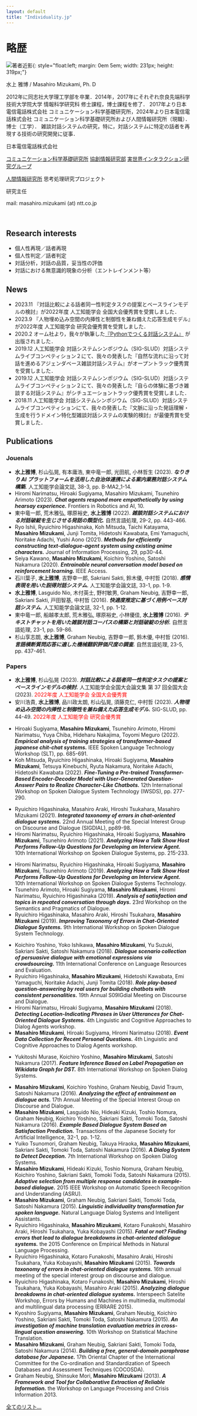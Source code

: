 ```yaml
---
layout: default
title: "Individuality.jp"
---
```

# 略歴
![著者近影](https://masahiro-mi.github.io/img/IMG_1406s.JPG){: style="float:left; margin: 0em 5em; width: 231px; height: 319px;"} 

水上 雅博 /  Masahiro Mizukami, Ph. D

2012年に同志社大学理工学部を卒業．2014年，2017年にそれぞれ奈良先端科学技術大学院大学 情報科学研究科 修士課程，博士課程を修了．
2017年より日本電信電話株式会社 コミュニケーション科学基礎研究所，2024年より日本電信電話株式会社 コミュニケーション科学基礎研究所および人間情報研究所（現職）．
博士（工学）．
雑談対話システムの研究，特に，対話システムに特定の話者を再現する技術の研究開発に従事．

日本電信電話株式会社

[コミュニケーション科学基礎研究所](http://www.kecl.ntt.co.jp/english/index.html) [協創情報研究部](http://www.kecl.ntt.co.jp/icl/icl/interaction_research.html) [実世界インタラクション研究グループ](https://www.rd.ntt/e/cs/team_project/icl/ir/)

[人間情報研究所](https://www.rd.ntt/hil/) 思考処理研究プロジェクト

研究主任

mail: masahiro.mizukami (at) ntt.co.jp


<br clear="left">



## Research interests
- 個人性再現／話者再現
- 個人性判定／話者判定
- 対話分析，対話の品質，妥当性の評価
- 対話における無意識的現象の分析（エントレインメント等）


## News
- 2023.11   『対話比較による話者同一性判定タスクの提案とベースラインモデルの検討』が2022年度 人工知能学会 全国大会優秀賞を受賞しました．
- 2023.9    『人物埋め込み空間の内挿性と制御性を兼ね備えた応答生成モデル』が2022年度 人工知能学会 研究会優秀賞を受賞しました．
- 2020.2	オーム社より，我々が執筆した[『Pythonでつくる対話システム』](https://www.ohmsha.co.jp/book/9784274224799/) が出版されました．
- 2019.12	人工知能学会 対話システムシンポジウム（SIG-SLUD）対話システムライブコンペティション２にて、我々の発表した『自然な流れに沿って対話を進めるアジェンダベース雑談対話システム』がオープントラック優秀賞を受賞しました．
- 2019.12	人工知能学会 対話システムシンポジウム（SIG-SLUD）対話システムライブコンペティション２にて、我々の発表した『自らの体験に基づき雑談する対話システム』がシチュエーショントラック優秀賞を受賞しました．
- 2018.11	人工知能学会 対話システムシンポジウム（SIG-SLUD）対話システムライブコンペティションにて、我々の発表した『文脈に沿った発話理解・生成を行うドメイン特化型雑談対話システムの実験的検討』が最優秀賞を受賞しました．

## Publications

### Jouenals
- **水上雅博**, 杉山弘晃, 有本庸浩, 東中竜一郎, 光田航, 小林哲生 (2023). ***なりきり AI プラットフォームを活用した自治体連携による案内業務対話システム構築.*** 人工知能学会論文誌, 38-3, pp. B-MA2_1-14.
- Hiromi Narimatsu, Hiroaki Sugiyama, Masahiro Mizukami, Tsunehiro Arimoto (2023). ***Chat agents respond more empathetically by using hearsay experience.*** Frontiers in Robotics and AI, 10.
- 東中竜一郎, 荒木雅弘, 塚原裕史, **水上雅博** (2022). ***雑談対話システムにおける対話破綻を生じさせる発話の類型化.*** 自然言語処理, 29-2, pp. 443-466.
- Ryo Ishii, Ryuichiro Higashinaka, Koh Mitsuda, Taichi Katayama, **Masahiro Mizukami**, Junji Tomita, Hidetoshi Kawabata, Emi Yamaguchi, Noritake Adachi, Yushi Aono (2021). ***Methods for efficiently constructing text-dialogue-agent system using existing anime characters.*** Journal of Information Processing, 29, pp30-44.
- Seiya Kawano, **Masahiro Mizukami**, Koichiro Yoshino, Satoshi Nakamura (2020). ***Entrainable neural conversation model based on reinforcement learning.*** IEEE Access.
- 石川葉子, **水上雅博**, 吉野幸一郎, Sakriani Sakti, 鈴木優, 中村哲 (2018). ***感情表現を用いた説得対話システム.*** 人工知能学会論文誌, 33-1, pp. 1-9.
- **水上雅博**, Lasguido Nio, 木付英士, 野村敏男, Graham Neubig, 吉野幸一郎, Sakriani Sakti, 戸田智基, 中村哲 (2016). ***快適度推定に基づく用例ベース対話システム.*** 人工知能学会論文誌, 32-1, pp. 1-12.
- 東中竜一郎, 船越孝太郎, 荒木雅弘, 塚原裕史, 小林優佳, **水上雅博** (2016). ***テキストチャットを用いた雑談対話コーパスの構築と対話破綻の分析.*** 自然言語処理, 23-1, pp. 59-86.
- 杉山享志朗, **水上雅博**, Graham Neubig, 吉野幸一郎, 鈴木優, 中村哲 (2016). ***言語横断質問応答に適した機械翻訳評価尺度の調査.*** 自然言語処理, 23-5, pp. 437-461.


### Papers
<!--2023-->
- **水上雅博**, 杉山弘晃 (2023). ***対話比較による話者同一性判定タスクの提案とベースラインモデルの検討.*** 人工知能学会全国大会論文集 第 37 回全国大会 (2023). <font color="red">2022年度 人工知能学会 全国大会優秀賞</font>
- 安川浩貴, **水上雅博**, 品川政太朗, 杉山弘晃, 須藤克仁, 中村哲 (2023). ***人物埋め込み空間の内挿性と制御性を兼ね備えた応答生成モデル.*** SIG-SLUD, pp. 44-49. <font color="red">2022年度 人工知能学会 研究会優秀賞</font>
<!--2022-->
- Hiroaki Sugiyama, **Masahiro Mizukami**, Tsunehiro Arimoto, Hiromi Narimatsu, Yuya Chiba, Hideharu Nakajima, Toyomi Meguro (2022). ***Empirical analysis of training strategies of transformer-based japanese chit-chat systems.*** IEEE Spoken Language Technology Workshop (SLT), pp. 685-691.
- Koh Mitsuda, Ryuichiro Higashinaka, Hiroaki Sugiyama, **Masahiro Mizukami**, Tetsuya Kinebuchi, Ryuta Nakamura, Noritake Adachi, Hidetoshi Kawabata (2022). ***Fine-Tuning a Pre-trained Transformer-Based Encoder-Decoder Model with User-Generated Question-Answer Pairs to Realize Character-Like Chatbots.*** 12th International Workshop on Spoken Dialogue System Technology (IWSDS), pp. 277-290.
<!--2021-->
- Ryuichiro Higashinaka, Masahiro Araki, Hiroshi Tsukahara, Masahiro Mizukami (2021). ***Integrated taxonomy of errors in chat-oriented dialogue systems.*** 22nd Annual Meeting of the Special Interest Group on Discourse and Dialogue (SIGDIAL), pp89-98.
- Hiromi Narimatsu, Ryuichiro Higashinaka, Hiroaki Sugiyama, **Masahiro Mizukami**, Tsunehiro Arimoto (2021). ***Analyzing How a Talk Show Host Performs Follow-Up Questions for Developing an Interview Agent.*** 10th International Workshop on Spoken Dialogue Systems, pp. 215-233.
<!--2020-->
<!--2019-->
- Hiromi Narimatsu, Ryuichiro Higashinaka, Hiroaki Sugiyama, **Masahiro Mizukami**, Tsunehiro Arimoto (2019). ***Analyzing How a Talk Show Host Performs Follow-Up Questions for Developing an Interview Agent.*** 10th International Workshop on Spoken Dialogue Systems Technology.
- Tsunehiro Arimoto, Hiroaki Sugiyama, **Masahiro Mizukami**, Hiromi Narimatsu, Ryuichiro Higashinaka (2019). ***Analysis of satisfaction and topics in repeated conversation through days.*** 23rd Workshop on the Semantics and Pragmatics of Dialogue.
- Ryuichiro Higashinaka, Masahiro Araki, Hiroshi Tsukahara, **Masahiro Mizukami** (2019). ***Improving Taxonomy of Errors in Chat-Oriented Dialogue Systems.*** 9th International Workshop on Spoken Dialogue System Technology.
<!--2018-->
- Koichiro Yoshino, Yoko Ishikawa, **Masahiro Mizukami**, Yu Suzuki, Sakriani Sakti, Satoshi Nakamura (2018). ***Dialogue scenario collection of persuasive dialogue with emotional expressions via crowdsourcing.*** 11th International Conference on Language Resources and Evaluation.
- Ryuichiro Higashinaka, **Masahiro Mizukami**, Hidetoshi Kawabata, Emi Yamaguchi, Noritake Adachi, Junji Tomita (2018). ***Role play-based question-answering by real users for building chatbots with consistent personalities.*** 19th Annual S09IGdial Meeting on Discourse and Dialogue.
- Hiromi Narimatsu, Hiroaki Sugiyama, **Masahiro Mizukami** (2018). ***Detecting Location-Indicating Phrases in User Utterances for Chat-Oriented Dialogue Systems.*** 4th Linguistic and Cognitive Approaches to Dialog Agents workshop.
- **Masahiro Mizukami**, Hiroaki Sugiyama, Hiromi Narimatsu (2018). ***Event Data Collection for Recent Personal Questions.*** 4th Linguistic and Cognitive Approaches to Dialog Agents workshop.
<!--2017-->
- Yukitoshi Murase, Koichiro Yoshino, **Masahiro Mizukami**, Satoshi Nakamura (2017). ***Feature Inference Based on Label Propagation on Wikidata Graph for DST.*** 8th International Workshop on Spoken Dialog Systems.
<!--2016-->
- **Masahiro Mizukami**, Koichiro Yoshino, Graham Neubig, David Traum, Satoshi Nakamura (2016). ***Analyzing the effect of entrainment on dialogue acts.*** 17th Annual Meeting of the Special Interest Group on Discourse and Dialogue.
- **Masahiro Mizukami**, Lasguido Nio, Hideaki Kizuki, Toshio Nomura, Graham Neubig, Koichiro Yoshino, Sakriani Sakti, Tomoki Toda, Satoshi Nakamura (2016). ***Example Based Dialogue System Based on Satisfaction Prediction.*** Transactions of the Japanese Society for Artificial Intelligence, 32-1, pp. 1-12.
- Yuiko Tsunomori, Graham Neubig, Takuya Hiraoka, **Masahiro Mizukami**, Sakriani Sakti, Tomoki Toda, Satoshi Nakamura (2016). ***A Dialog System to Detect Deception.*** 7th International Workshop on Spoken Dialog Systems.
- **Masahiro Mizukami**, Hideaki Kizuki, Toshio Nomura, Graham Neubig, Koichiro Yoshino, Sakriani Sakti, Tomoki Toda, Satoshi Nakamura (2015). ***Adaptive selection from multiple response candidates in example-based dialogue.*** 2015 IEEE Workshop on Automatic Speech Recognition and Understanding (ASRU).
- **Masahiro Mizukami**, Graham Neubig, Sakriani Sakti, Tomoki Toda, Satoshi Nakamura (2015). ***Linguistic individuality transformation for spoken language.*** Natural Language Dialog Systems and Intelligent Assistants.
- Ryuichiro Higashinaka, **Masahiro Mizukami**, Kotaro Funakoshi, Masahiro Araki, Hiroshi Tsukahara, Yuka Kobayashi (2015). ***Fatal or not? Finding errors that lead to dialogue breakdowns in chat-oriented dialogue systems.*** the 2015 Conference on Empirical Methods in Natural Language Processing.
- Ryuichiro Higashinaka, Kotaro Funakoshi, Masahiro Araki, Hiroshi Tsukahara, Yuka Kobayashi, **Masahiro Mizukami** (2015). ***Towards taxonomy of errors in chat-oriented dialogue systems.*** 16th annual meeting of the special interest group on discourse and dialogue.
- Ryuichiro Higashinaka, Kotaro Funakoshi, **Masahiro Mizukami**, Hiroshi Tsukahara, Yuka Kobayashi, Masahiro Araki (2015). ***Analyzing dialogue breakdowns in chat-oriented dialogue systems.*** Interspeech Satelite Workshop, Errors by Humans and Machines in multimedia, multimodal and multilingual data processing (ERRARE 2015).
- Kyoshiro Sugiyama, **Masahiro Mizukami**, Graham Neubig, Koichiro Yoshino, Sakriani Sakti, Tomoki Toda, Satoshi Nakamura (2015). ***An investigation of machine translation evaluation metrics in cross-lingual question answering.*** 10th Workshop on Statistical Machine Translation.
- **Masahiro Mizukami**, Graham Neubig, Sakriani Sakti, Tomoki Toda, Satoshi Nakamura (2014). ***Building a free, general-domain paraphrase database for Japanese.*** 17th Oriental Chapter of the International Committee for the Co-ordination and Standardization of Speech Databases and Assessment Techniques (COCOSDA).
- Graham Neubig, Shinsuke Mori, **Masahiro Mizukami** (2013). ***A Framework and Tool for Collaborative Extraction of Reliable Information.*** the Workshop on Language Processing and Crisis Information 2013.

[全てのリスト...](./publication) 

